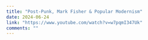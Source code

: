 ```yaml
---
title: "Post-Punk, Mark Fisher & Popular Modernism"
date: 2024-06-24
link: "https://www.youtube.com/watch?v=w7pqmI347Uk"
comments: ""
---
```


